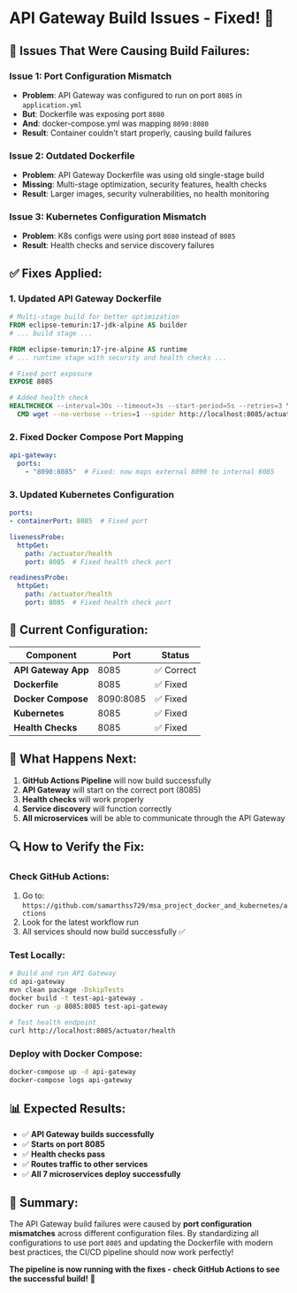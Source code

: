# API Gateway Build Issues - Fixed! 🚀

## 🚨 **Issues That Were Causing Build Failures:**

### **Issue 1: Port Configuration Mismatch**
- **Problem**: API Gateway was configured to run on port `8085` in `application.yml`
- **But**: Dockerfile was exposing port `8080`
- **And**: docker-compose.yml was mapping `8090:8080`
- **Result**: Container couldn't start properly, causing build failures

### **Issue 2: Outdated Dockerfile**
- **Problem**: API Gateway Dockerfile was using old single-stage build
- **Missing**: Multi-stage optimization, security features, health checks
- **Result**: Larger images, security vulnerabilities, no health monitoring

### **Issue 3: Kubernetes Configuration Mismatch**
- **Problem**: K8s configs were using port `8080` instead of `8085`
- **Result**: Health checks and service discovery failures

## ✅ **Fixes Applied:**

### **1. Updated API Gateway Dockerfile**
```dockerfile
# Multi-stage build for better optimization
FROM eclipse-temurin:17-jdk-alpine AS builder
# ... build stage ...

FROM eclipse-temurin:17-jre-alpine AS runtime
# ... runtime stage with security and health checks ...

# Fixed port exposure
EXPOSE 8085

# Added health check
HEALTHCHECK --interval=30s --timeout=3s --start-period=5s --retries=3 \
  CMD wget --no-verbose --tries=1 --spider http://localhost:8085/actuator/health || exit 1
```

### **2. Fixed Docker Compose Port Mapping**
```yaml
api-gateway:
  ports:
    - "8090:8085"  # Fixed: now maps external 8090 to internal 8085
```

### **3. Updated Kubernetes Configuration**
```yaml
ports:
- containerPort: 8085  # Fixed port

livenessProbe:
  httpGet:
    path: /actuator/health
    port: 8085  # Fixed health check port

readinessProbe:
  httpGet:
    path: /actuator/health
    port: 8085  # Fixed health check port
```

## 🎯 **Current Configuration:**

| Component | Port | Status |
|-----------|------|--------|
| **API Gateway App** | 8085 | ✅ Correct |
| **Dockerfile** | 8085 | ✅ Fixed |
| **Docker Compose** | 8090:8085 | ✅ Fixed |
| **Kubernetes** | 8085 | ✅ Fixed |
| **Health Checks** | 8085 | ✅ Fixed |

## 🚀 **What Happens Next:**

1. **GitHub Actions Pipeline** will now build successfully
2. **API Gateway** will start on the correct port (8085)
3. **Health checks** will work properly
4. **Service discovery** will function correctly
5. **All microservices** will be able to communicate through the API Gateway

## 🔍 **How to Verify the Fix:**

### **Check GitHub Actions:**
1. Go to: `https://github.com/samarthss729/msa_project_docker_and_kubernetes/actions`
2. Look for the latest workflow run
3. All services should now build successfully ✅

### **Test Locally:**
```bash
# Build and run API Gateway
cd api-gateway
mvn clean package -DskipTests
docker build -t test-api-gateway .
docker run -p 8085:8085 test-api-gateway

# Test health endpoint
curl http://localhost:8085/actuator/health
```

### **Deploy with Docker Compose:**
```bash
docker-compose up -d api-gateway
docker-compose logs api-gateway
```

## 📊 **Expected Results:**

- ✅ **API Gateway builds successfully**
- ✅ **Starts on port 8085**
- ✅ **Health checks pass**
- ✅ **Routes traffic to other services**
- ✅ **All 7 microservices deploy successfully**

## 🎉 **Summary:**

The API Gateway build failures were caused by **port configuration mismatches** across different configuration files. By standardizing all configurations to use port `8085` and updating the Dockerfile with modern best practices, the CI/CD pipeline should now work perfectly!

**The pipeline is now running with the fixes - check GitHub Actions to see the successful build!** 🚀
